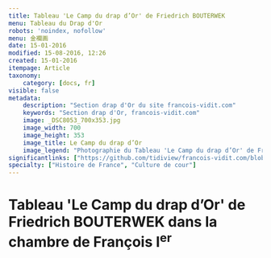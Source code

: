 ```yaml
---
title: Tableau 'Le Camp du drap d’Or' de Friedrich BOUTERWEK
menu: Tableau du Drap d'Or
robots: 'noindex, nofollow'
menu: 金襴画
date: 15-01-2016
modified: 15-08-2016, 12:26
created: 15-01-2016
itempage: Article
taxonomy:
    category: [docs, fr]
visible: false
metadata:
    description: "Section drap d'Or du site francois-vidit.com"
    keywords: "Section drap d'Or, francois-vidit.com"
    image: _DSC8053_700x353.jpg
    image_width: 700
    image_height: 353
    image_title: Le Camp du drap d’Or
    image_legend: "Photographie du Tableau 'Le Camp du drap d’Or' de Friedrich BOUTERWEK à Chambord"
significantlinks: ["https://github.com/tidiview/francois-vidit.com/blob/develop/user/sites/docs/pages/01.reference/chateaux-de-la-loire/chambord/drap-d-or/docs.fr.md"]
specialty: ["Histoire de France", "Culture de cour"]
---
```


# Tableau 'Le Camp du drap d’Or' de Friedrich BOUTERWEK dans la chambre de François I<sup>er</sup>